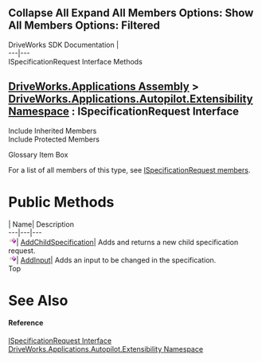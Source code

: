 Collapse All Expand All Members Options: Show All  Members Options: Filtered   
---  
DriveWorks SDK Documentation  |   
---|---  
ISpecificationRequest Interface Methods   
  
[DriveWorks.Applications Assembly](topic13.md) > [DriveWorks.Applications.Autopilot.Extensibility Namespace](topic1633.md) : ISpecificationRequest Interface  
---  
  
Include Inherited Members    
Include Protected Members    


Glossary Item Box

For a list of all members of this type, see [ISpecificationRequest members](topic1779.md).

# Public Methods

| Name| Description  
---|---|---  
![ Method](dotnetimages/Method.gif)| [AddChildSpecification](topic1783.md)| Adds and returns a new child specification request.   
![ Method](dotnetimages/Method.gif)| [AddInput](topic1784.md)| Adds an input to be changed in the specification.   
Top

# See Also

#### Reference

[ISpecificationRequest Interface](topic1778.md)   
[DriveWorks.Applications.Autopilot.Extensibility Namespace](topic1633.md)


